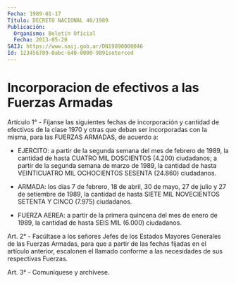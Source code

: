 ```yaml
---
Fecha: 1989-01-17
Título: DECRETO NACIONAL 46/1989
Publicación:
  Organismo: Boletín Oficial
  Fecha: 2013-05-20
SAIJ: https://www.saij.gob.ar/DN19890000046
Id: 123456789-0abc-640-0000-9891soterced
---
```

# Incorporacion de efectivos a las Fuerzas Armadas

<a id="1"></a>
Artículo 1° - Fíjanse las siguientes fechas de incorporación y cantidad de efectivos de la clase 1970 y otras que deban ser incorporadas con la misma, para las FUERZAS ARMADAS, de acuerdo a:

- EJERCITO: a partir de la segunda semana del mes de febrero de 1989, la cantidad de hasta CUATRO MIL DOSCIENTOS (4.200) ciudadanos; a partir de la segunda semana de marzo de 1989, la cantidad de hasta VEINTICUATRO MIL OCHOCIENTOS SESENTA (24.860) ciudadanos.

- ARMADA: los días 7 de febrero, 18 de abril, 30 de mayo, 27 de julio y 27 de setiembre de 1989, la cantidad de hasta SIETE MIL NOVECIENTOS SETENTA Y CINCO (7.975) ciudadanos.

- FUERZA AEREA: a partir de la primera quincena del mes de enero de 1989, la cantidad de hasta SEIS MIL (6.000) ciudadanos.

<a id="2"></a>
Art. 2° - Facúltase a los señores Jefes de los Estados Mayores Generales de las Fuerzas Armadas, para que a partir de las fechas fijadas en el artículo anterior, escalonen el llamado conforme a las necesidades de sus respectivas Fuerzas.

<a id="3"></a>
Art. 3° - Comuníquese y archívese.